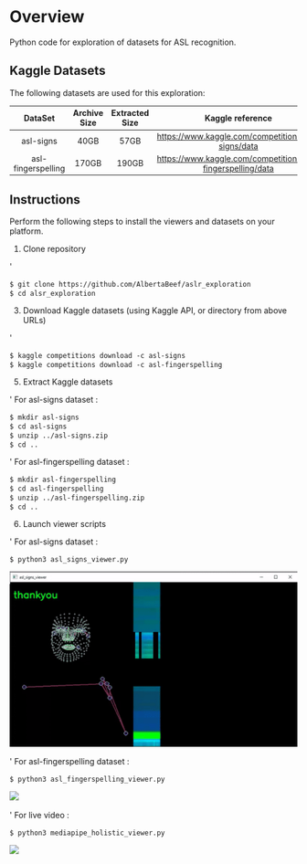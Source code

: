 # Overview

Python code for exploration of datasets for ASL recognition.

## Kaggle Datasets

The following datasets are used for this exploration:

| DataSet            | Archive Size | Extracted Size | Kaggle reference                                             | 
| :----------------: | :----------: | :------------: | :----------------------------------------------------------: | 
| asl-signs          |         40GB |           57GB | https://www.kaggle.com/competitions/asl-signs/data           |
| asl-fingerspelling |        170GB |          190GB | https://www.kaggle.com/competitions/asl-fingerspelling/data  |


## Instructions

Perform the following steps to install the viewers and datasets on your platform.

1. Clone repository

'

    $ git clone https://github.com/AlbertaBeef/aslr_exploration
    $ cd alsr_exploration
   

3. Download Kaggle datasets (using Kaggle API, or directory from above URLs)

'

    $ kaggle competitions download -c asl-signs
    $ kaggle competitions download -c asl-fingerspelling
  

5. Extract Kaggle datasets

'
    For asl-signs dataset :

    $ mkdir asl-signs
    $ cd asl-signs
    $ unzip ../asl-signs.zip
    $ cd ..

'
    For asl-fingerspelling dataset :

    $ mkdir asl-fingerspelling
    $ cd asl-fingerspelling
    $ unzip ../asl-fingerspelling.zip
    $ cd ..
   

6. Launch viewer scripts

'
    For asl-signs dataset :

    $ python3 asl_signs_viewer.py

![](images/asl_signs_viewer_animation.gif)

'
    For asl-fingerspelling dataset :

    $ python3 asl_fingerspelling_viewer.py

![](images/asl_fingerspelling_viewer_animation.gif)

'
    For live video :

    $ python3 mediapipe_holistic_viewer.py

![](images/mediapipe_holistic_viewer_animation.gif)



